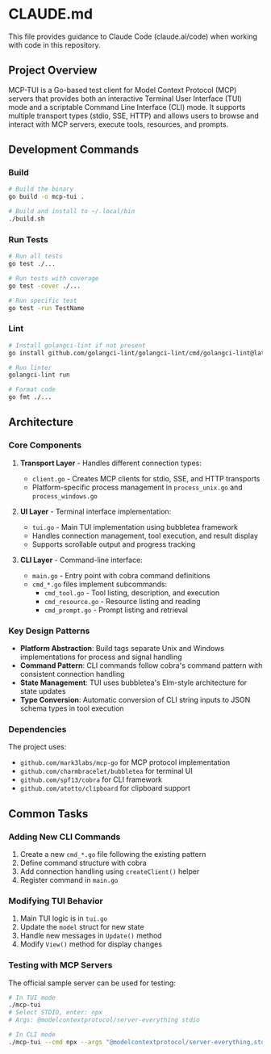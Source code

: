 # CLAUDE.md

This file provides guidance to Claude Code (claude.ai/code) when working with code in this repository.

## Project Overview

MCP-TUI is a Go-based test client for Model Context Protocol (MCP) servers that provides both an interactive Terminal User Interface (TUI) mode and a scriptable Command Line Interface (CLI) mode. It supports multiple transport types (stdio, SSE, HTTP) and allows users to browse and interact with MCP servers, execute tools, resources, and prompts.

## Development Commands

### Build
```bash
# Build the binary
go build -o mcp-tui .

# Build and install to ~/.local/bin
./build.sh
```

### Run Tests
```bash
# Run all tests
go test ./...

# Run tests with coverage
go test -cover ./...

# Run specific test
go test -run TestName
```

### Lint
```bash
# Install golangci-lint if not present
go install github.com/golangci-lint/golangci-lint/cmd/golangci-lint@latest

# Run linter
golangci-lint run

# Format code
go fmt ./...
```

## Architecture

### Core Components

1. **Transport Layer** - Handles different connection types:
   - `client.go` - Creates MCP clients for stdio, SSE, and HTTP transports
   - Platform-specific process management in `process_unix.go` and `process_windows.go`

2. **UI Layer** - Terminal interface implementation:
   - `tui.go` - Main TUI implementation using bubbletea framework
   - Handles connection management, tool execution, and result display
   - Supports scrollable output and progress tracking

3. **CLI Layer** - Command-line interface:
   - `main.go` - Entry point with cobra command definitions
   - `cmd_*.go` files implement subcommands:
     - `cmd_tool.go` - Tool listing, description, and execution
     - `cmd_resource.go` - Resource listing and reading
     - `cmd_prompt.go` - Prompt listing and retrieval

### Key Design Patterns

- **Platform Abstraction**: Build tags separate Unix and Windows implementations for process and signal handling
- **Command Pattern**: CLI commands follow cobra's command pattern with consistent connection handling
- **State Management**: TUI uses bubbletea's Elm-style architecture for state updates
- **Type Conversion**: Automatic conversion of CLI string inputs to JSON schema types in tool execution

### Dependencies

The project uses:
- `github.com/mark3labs/mcp-go` for MCP protocol implementation
- `github.com/charmbracelet/bubbletea` for terminal UI
- `github.com/spf13/cobra` for CLI framework
- `github.com/atotto/clipboard` for clipboard support

## Common Tasks

### Adding New CLI Commands
1. Create a new `cmd_*.go` file following the existing pattern
2. Define command structure with cobra
3. Add connection handling using `createClient()` helper
4. Register command in `main.go`

### Modifying TUI Behavior
1. Main TUI logic is in `tui.go`
2. Update the `model` struct for new state
3. Handle new messages in `Update()` method
4. Modify `View()` method for display changes

### Testing with MCP Servers
The official sample server can be used for testing:
```bash
# In TUI mode
./mcp-tui
# Select STDIO, enter: npx
# Args: @modelcontextprotocol/server-everything stdio

# In CLI mode
./mcp-tui --cmd npx --args "@modelcontextprotocol/server-everything,stdio" tool list
```